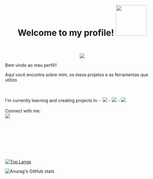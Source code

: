 <h1 align = "center" >Welcome to my profile! <img width="100" src="https://media1.giphy.com/media/3pTZ5pUYLUHh6/giphy.gif?cid=ecf05e47atdzzfkkfr5ks0ez50s1tkfvqs82rygd6m9i4jmv&rid=giphy.gif&ct=s" /></h1>
<br/>
<p align="center">
  <a href="https://github.com/DenverCoder1/readme-typing-svg"><img src="https://readme-typing-svg.herokuapp.com?font=Time+New+Roman&color=cyan&size=25&center=true&vCenter=true&width=600&height=100&lines=Desenvolvedor+Front-End;Buscando+sempre+constante+evolução;"></a>
</p>
Bem vindo ao meu perfil!!
<p>Aqui você encontra sobre mim, os meus projetos e as ferramentas que utilizo</p>
<br/>
<br/>
I'm currently learning and creating projects in:
- <img src="https://img.shields.io/badge/HTML5-E34F26?style=for-the-badge&logo=html5&logoColor=white" />
- <img src="https://img.shields.io/badge/CSS3-1572B6?style=for-the-badge&logo=css3&logoColor=white" />
- <img src="https://img.shields.io/badge/JavaScript-323330?style=for-the-badge&logo=javascript&logoColor=F7DF1E" />
<br>
<br>
Connect with me:
<br>
<a href="https://www.instagram.com/raphaelfiais/" ><img src="https://img.shields.io/badge/Instagram-E4405F?style=for-the-badge&logo=instagram&logoColor=white"/> </a>
<br>
<br>
<br>
<br>
<br>
<br>
<br>
<br>

[![Top Langs](https://github-readme-stats.vercel.app/api/top-langs/?username=RaphaelFiais)](https://github.com/anuraghazra/github-readme-stats)

![Anurag's GitHub stats](https://github-readme-stats.vercel.app/api?username=RaphaelFiais&show_icons=true&theme=dark)
